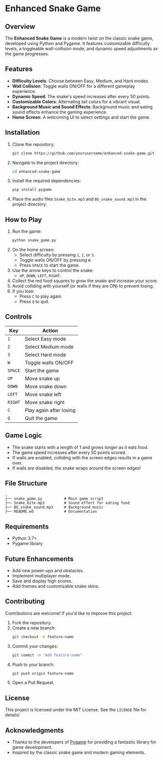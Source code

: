 # Enhanced Snake Game

## Overview
The **Enhanced Snake Game** is a modern twist on the classic snake game, developed using Python and Pygame. It features customizable difficulty levels, a toggleable wall-collision mode, and dynamic speed adjustments as the game progresses.

## Features
- **Difficulty Levels**: Choose between Easy, Medium, and Hard modes.
- **Wall Collision**: Toggle walls ON/OFF for a different gameplay experience.
- **Dynamic Speed**: The snake's speed increases after every 50 points.
- **Customizable Colors**: Alternating tail colors for a vibrant visual.
- **Background Music and Sound Effects**: Background music and eating sound effects enhance the gaming experience.
- **Home Screen**: A welcoming UI to select settings and start the game.

## Installation
1. Clone the repository:
   ```bash
   git clone https://github.com/yourusername/enhanced-snake-game.git
   ```
2. Navigate to the project directory:
   ```bash
   cd enhanced-snake-game
   ```
3. Install the required dependencies:
   ```bash
   pip install pygame
   ```
4. Place the audio files `Snake_bite.mp3` and `BG_snake_sound.mp3` in the project directory.

## How to Play
1. Run the game:
   ```bash
   python snake_game.py
   ```
2. On the home screen:
   - Select difficulty by pressing `1`, `2`, or `3`.
   - Toggle walls ON/OFF by pressing `W`.
   - Press `SPACE` to start the game.
3. Use the arrow keys to control the snake:
   - `UP`, `DOWN`, `LEFT`, `RIGHT`.
4. Collect the red food squares to grow the snake and increase your score.
5. Avoid colliding with yourself (or walls if they are ON) to prevent losing.
6. If you lose:
   - Press `C` to play again.
   - Press `Q` to quit.

## Controls
| Key        | Action                      |
|------------|-----------------------------|
| `1`        | Select Easy mode            |
| `2`        | Select Medium mode          |
| `3`        | Select Hard mode            |
| `W`        | Toggle walls ON/OFF         |
| `SPACE`    | Start the game              |
| `UP`       | Move snake up               |
| `DOWN`     | Move snake down             |
| `LEFT`     | Move snake left             |
| `RIGHT`    | Move snake right            |
| `C`        | Play again after losing     |
| `Q`        | Quit the game               |

## Game Logic
- The snake starts with a length of 1 and grows longer as it eats food.
- The game speed increases after every 50 points scored.
- If walls are enabled, colliding with the screen edges results in a game over.
- If walls are disabled, the snake wraps around the screen edges!

## File Structure
```
.
├── snake_game.py          # Main game script
├── Snake_bite.mp3         # Sound effect for eating food
├── BG_snake_sound.mp3     # Background music
├── README.md              # Documentation
```

## Requirements
- Python 3.7+
- Pygame library

## Future Enhancements
- Add new power-ups and obstacles.
- Implement multiplayer mode.
- Save and display high scores.
- Add themes and customizable snake skins.

## Contributing
Contributions are welcome! If you'd like to improve this project:
1. Fork the repository.
2. Create a new branch:
   ```bash
   git checkout -b feature-name
   ```
3. Commit your changes:
   ```bash
   git commit -m "Add feature-name"
   ```
4. Push to your branch:
   ```bash
   git push origin feature-name
   ```
5. Open a Pull Request.

## License
This project is licensed under the MIT License. See the `LICENSE` file for details!

## Acknowledgments
- Thanks to the developers of [Pygame](https://www.pygame.org/) for providing a fantastic library for game development.
- Inspired by the classic snake game and modern gaming elements.


